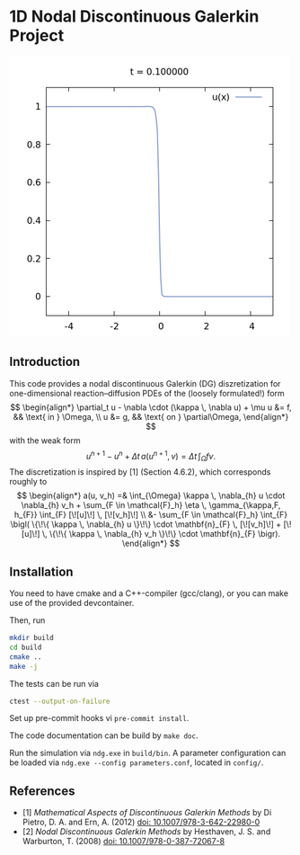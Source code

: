 1D Nodal Discontinuous Galerkin Project
=======================================

![Example animation of a solution](example.gif)

## Introduction

This code provides a nodal discontinuous Galerkin (DG) diszretization for one-dimensional reaction–diffusion PDEs of the (loosely formulated!) form
$$
\begin{align*}
\partial_t u - \nabla \cdot (\kappa \, \nabla u) + \mu u &= f,  && \text{ in } \Omega, \\
u &= g, && \text{ on } \partial\Omega,
\end{align*}
$$
with the weak form
$$
u^{n+1} - u^{n} + \Delta t \, a(u^{n+1}, v) = \Delta t \, \int_{\Omega} f v.
$$
The discretization is inspired by [1] (Section 4.6.2), which corresponds roughly to
$$
\begin{align*}
a(u, v_h) =& \int_{\Omega} \kappa \, \nabla_{h} u \cdot \nabla_{h} v_h
          + \sum_{F \in \mathcal{F}_h} \eta \, \gamma_{\kappa,F, h_{F}} \int_{F} [\![u]\!] \, [\![v_h]\!]  \\
          &- \sum_{F \in \mathcal{F}_h} \int_{F} \bigl(  \{\!\{  \kappa \, \nabla_{h} u \}\!\} \cdot \mathbf{n}_{F} \, [\![v_h]\!]   +   [\![u]\!] \, \{\!\{  \kappa \, \nabla_{h} v_h \}\!\} \cdot \mathbf{n}_{F}   \bigr).
\end{align*}
$$


## Installation

You need to have cmake and a C++-compiler (gcc/clang), or you can make use of the provided devcontainer.

Then, run
~~~ bash
mkdir build  
cd build
cmake ..
make -j
~~~

The tests can be run via
~~~ bash
ctest --output-on-failure
~~~

Set up pre-commit hooks vi `pre-commit install`.

The code documentation can be build by `make doc`.

Run the simulation via `ndg.exe` in `build/bin`.
A parameter configuration can be loaded via `ndg.exe --config parameters.conf`, located in `config/`.


## References

* [1] _Mathematical Aspects of Discontinuous Galerkin Methods_ by Di Pietro, D. A. and Ern, A. (2012) [doi: 10.1007/978-3-642-22980-0](https://doi.org/10.1007/978-3-642-22980-0)
* [2] _Nodal Discontinuous Galerkin Methods_ by Hesthaven, J. S. and Warburton, T. (2008) [doi: 10.1007/978-0-387-72067-8](https://doi.org/10.1007/978-0-387-72067-8)
